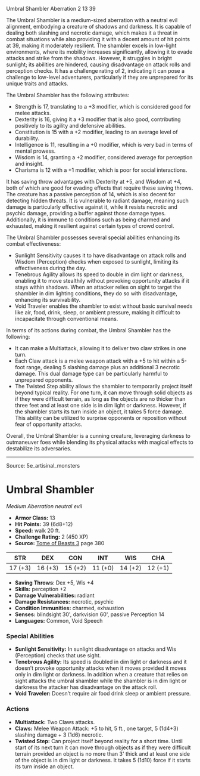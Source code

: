 <MonsterName/>Umbral Shambler</MonsterName>
<CreatureType/>Aberration</CreatureType>
<CR/>2</CR>
<AC/>13</AC>
<HP/>39</HP>
<summary>The Umbral Shambler is a medium-sized aberration with a neutral evil alignment, embodying a creature of shadows and darkness. It is capable of dealing both slashing and necrotic damage, which makes it a threat in combat situations while also providing it with a decent amount of hit points at 39, making it moderately resilient. The shambler excels in low-light environments, where its mobility increases significantly, allowing it to evade attacks and strike from the shadows. However, it struggles in bright sunlight; its abilities are hindered, causing disadvantage on attack rolls and perception checks. It has a challenge rating of 2, indicating it can pose a challenge to low-level adventurers, particularly if they are unprepared for its unique traits and attacks.</summary>

<detail>

The Umbral Shambler has the following attributes: 
- Strength is 17, translating to a +3 modifier, which is considered good for melee attacks.
- Dexterity is 16, giving it a +3 modifier that is also good, contributing positively to its agility and defensive abilities.
- Constitution is 15 with a +2 modifier, leading to an average level of durability.
- Intelligence is 11, resulting in a +0 modifier, which is very bad in terms of mental prowess.
- Wisdom is 14, granting a +2 modifier, considered average for perception and insight.
- Charisma is 12 with a +1 modifier, which is poor for social interactions.

It has saving throw advantages with Dexterity at +5, and Wisdom at +4, both of which are good for evading effects that require these saving throws. The creature has a passive perception of 14, which is also decent for detecting hidden threats. It is vulnerable to radiant damage, meaning such damage is particularly effective against it, while it resists necrotic and psychic damage, providing a buffer against those damage types. Additionally, it is immune to conditions such as being charmed and exhausted, making it resilient against certain types of crowd control.

The Umbral Shambler possesses several special abilities enhancing its combat effectiveness:
- Sunlight Sensitivity causes it to have disadvantage on attack rolls and Wisdom (Perception) checks when exposed to sunlight, limiting its effectiveness during the day.
- Tenebrous Agility allows its speed to double in dim light or darkness, enabling it to move stealthily without provoking opportunity attacks if it stays within shadows. When an attacker relies on sight to target the shambler in dim lighting conditions, they do so with disadvantage, enhancing its survivability.
- Void Traveler enables the shambler to exist without basic survival needs like air, food, drink, sleep, or ambient pressure, making it difficult to incapacitate through conventional means.

In terms of its actions during combat, the Umbral Shambler has the following:
- It can make a Multiattack, allowing it to deliver two claw strikes in one turn. 
- Each Claw attack is a melee weapon attack with a +5 to hit within a 5-foot range, dealing 5 slashing damage plus an additional 3 necrotic damage. This dual damage type can be particularly harmful to unprepared opponents.
- The Twisted Step ability allows the shambler to temporarily project itself beyond typical reality. For one turn, it can move through solid objects as if they were difficult terrain, as long as the objects are no thicker than three feet and at least one side is in dim light or darkness. However, if the shambler starts its turn inside an object, it takes 5 force damage. This ability can be utilized to surprise opponents or reposition without fear of opportunity attacks.

Overall, the Umbral Shambler is a cunning creature, leveraging darkness to outmaneuver foes while blending its physical attacks with magical effects to destabilize its adversaries.</detail>



---

Source: 5e_artisinal_monsters

# Umbral Shambler

*Medium* *Aberration* *neutral evil*

- **Armor Class:** 13
- **Hit Points:** 39 (6d8+12)
- **Speed:** walk 20 ft.
- **Challenge Rating:** 2 (450 XP)
- **Source:** [Tome of Beasts 3](https://koboldpress.com/kpstore/product/tome-of-beasts-3-for-5th-edition/) page 380

| STR | DEX | CON | INT | WIS | CHA |
| --- | --- | --- | --- | --- | --- |
| 17 (+3) | 16 (+3) | 15 (+2) | 11 (+0) | 14 (+2) | 12 (+1) |

- **Saving Throws**: Dex +5, Wis +4
- **Skills:** perception +2
- **Damage Vulnerabilities:** radiant
- **Damage Resistances:** necrotic, psychic
- **Condition Immunities:** charmed, exhaustion
- **Senses:** blindsight 30', darkvision 60', passive Perception 14
- **Languages:** Common, Void Speech

### Special Abilities

- **Sunlight Sensitivity:** In sunlight disadvantage on attacks and Wis (Perception) checks that use sight.
- **Tenebrous Agility:** Its speed is doubled in dim light or darkness and it doesn’t provoke opportunity attacks when it moves provided it moves only in dim light or darkness. In addition when a creature that relies on sight attacks the umbral shambler while the shambler is in dim light or darkness the attacker has disadvantage on the attack roll.
- **Void Traveler:** Doesn’t require air food drink sleep or ambient pressure.

### Actions

- **Multiattack:** Two Claws attacks.
- **Claws:** Melee Weapon Attack: +5 to hit, 5 ft., one target, 5 (1d4+3) slashing damage + 3 (1d6) necrotic.
- **Twisted Step:** Can project itself beyond reality for a short time. Until start of its next turn it can move through objects as if they were difficult terrain provided an object is no more than 3' thick and at least one side of the object is in dim light or darkness. It takes 5 (1d10) force if it starts its turn inside an object.




